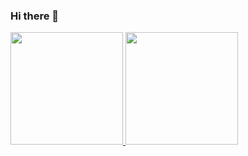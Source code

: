 ### Hi there 👋

<p align="left">
<a href="https://github.com/safirarrhm">
  <img height="180em" src="https://github-readme-stats-eight-theta.vercel.app/api?username=safirarrhm&show_icons=true&theme=algolia&include_all_commits=true&count_private=true"/>
  <img height="180em" src="https://github-readme-stats-eight-theta.vercel.app/api/top-langs/?username=safirarrhm&layout=compact&langs_count=8&theme=algolia"/>
</a>
</p>

<!--
**safirarrhm/safirarrhm** is a ✨ _special_ ✨ repository because its `README.md` (this file) appears on your GitHub profile.

Here are some ideas to get you started:

- 🔭 I’m currently working on ...
- 🌱 I’m currently learning ...
- 👯 I’m looking to collaborate on ...
- 🤔 I’m looking for help with ...
- 💬 Ask me about ...
- 📫 How to reach me: ...
- 😄 Pronouns: ...
- ⚡ Fun fact: ...
-->
